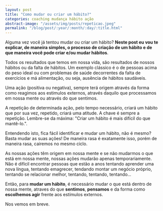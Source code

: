 ```yaml
---
layout: post
title: "Como mudar ou criar um hábito?"
categories: coaching mudança hábito ação
abstract-image: "/assets/img/posts/repeticao.jpeg"
permalink: "/blog/post/:year/:month/:day/:title.html"
---
```


Alguma vez você já tentou mudar ou criar um hábito? **Neste post eu vou te explicar, de maneira simples, o processo de criação de um hábito e de que maneira você pode criar e/ou mudar hábitos**. 

Todos os resultados que temos em nossa vida, são resultados de nossos hábitos ou da falta de hábitos. Um exemplo clássico é o de pessoas acima do peso ideal ou com problemas de saúde decorrentes da falta de exercícios e má alimentação, ou seja, ausência de hábitos saudáveis.

Uma ação (positiva ou negativa), sempre terá origem através da forma como reagimos aos estimulos externos, através daquilo que processamos em nossa mente ou através do que sentimos.

A repetição de determinada ação, pelo tempo necessário, criará um hábito que por sua vez, repetido, criará uma atitude. A chave é sempre a repetição. Lembre-se da máxima: "Criar um hábito é mais difícil do que mantê-lo.".

Entendendo isto, fica fácil identificar e mudar um hábito, não é mesmo? Basta mudar as suas ações! De maneira rasa é exatamente isso, porém de maneira rasa, cairemos no mesmo ciclo.

As nossas ações têm origem em nossa mente e se não mudarmos o que está em nossa mente, nossas ações mudarão apenas temporariamente. Não é difícil encontrar pessoas que estão a anos tentando aprender uma nova língua, tentando emagrecer, tendando montar um negócio próprio, tentando se relacionar melhor, tentando, tentando, tentando...

Então, para **mudar um hábito**, é necessário mudar o que está dentro de nossa mente, atraves do que **sentimos**, **pensamos** e da forma como  **escolhemos agir** frente aos estímulos externos.

Nos vemos em breve.


